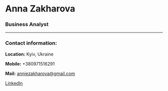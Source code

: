 # Anna Zakharova

### Business Analyst
***

### Contact information:
**Location:** Kyiv, Ukraine

**Mobile:** +380971516291

**Mail:** anniezakharova@gmail.com

[LinkedIn](https://www.linkedin.com/in/anna-zakharova-30ab5a1a9/)
